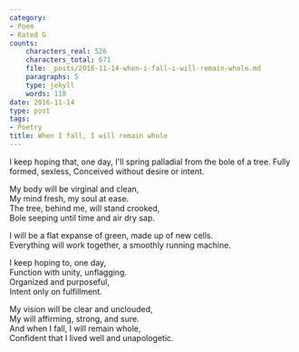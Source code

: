```yaml
---
category:
- Poem
- Rated G
counts:
    characters_real: 526
    characters_total: 671
    file: _posts/2016-11-14-when-i-fall-i-will-remain-whole.md
    paragraphs: 5
    type: jekyll
    words: 118
date: 2016-11-14
type: post
tags:
- Poetry
title: When I fall, I will remain whole
---
```


<div class="verse">
I keep hoping that, one day,  
I'll spring palladial from the bole of a tree.  
Fully formed, sexless,  
Conceived without desire or intent.

My body will be virginal and clean,  
My mind fresh, my soul at ease.  
The tree, behind me, will stand crooked,  
Bole seeping until time and air dry sap.

I will be a flat expanse of green, made up of new cells.  
Everything will work together, a smoothly running machine.

I keep hoping to, one day,  
Function with unity, unflagging.  
Organized and purposeful,  
Intent only on fulfillment.

My vision will be clear and unclouded,  
My will affirming, strong, and sure.  
And when I fall, I will remain whole,  
Confident that I lived well and unapologetic.
</div>
